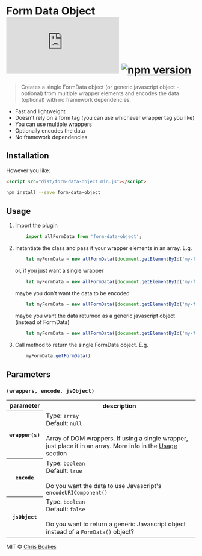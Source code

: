 # Form Data Object [![badge-size]](#no-link) [![npm version][badge-version]][link-npm]

[badge-size]: http://img.badgesize.io/chrisboakes/form-data-object/master/dist/form-data-object.min.js
[badge-version]: https://img.shields.io/npm/v/form-data-object.svg
[link-npm]: https://www.npmjs.com/package/form-data-object

> Creates a single FormData object (or generic javascript object - optional) from multiple wrapper elements and encodes the data (optional) with no framework dependencies.

- Fast and lightweight
- Doesn't rely on a form tag (you can use whichever wrapper tag you like)
- You can use multiple wrappers
- Optionally encodes the data
- No framework dependencies

## Installation
However you like:
```html
<script src="dist/form-data-object.min.js"></script>
```

```sh
npm install --save form-data-object
```

## Usage
1. Import the plugin
    ```js
        import allFormData from 'form-data-object';
    ```

2. Instantiate the class and pass it your wrapper elements in an array. E.g.
    ```js
        let myFormData = new allFormData([document.getElementById('my-form'), document.getElementById('my-other-div')]);
    ```
    or, if you just want a single wrapper
    ```js
        let myFormData = new allFormData([document.getElementById('my-form')]);
    ```
    maybe you don't want the data to be encoded
    ```js
        let myFormData = new allFormData([document.getElementById('my-form')], false);
    ```
    maybe you want the data returned as a generic javascript object (instead of FormData)
    ```js
        let myFormData = new allFormData([document.getElementById('my-form')], true, true);
    ```

3. Call method to return the single FormData object. E.g.
    ```js
        myFormData.getFormData()
    ```

## Parameters
### `(wrappers, encode, jsObject)`

<table>
    <tr>
        <th>parameter</th>
        <th>description</th>
    </tr>
    <tr>
        <th><code>wrapper(s)</code></th>
        <td>
            Type: <code>array</code><br>
            Default: <code>null</code><br><br>
            Array of DOM wrappers. If using a single wrapper, just place it in an array. More info in the <a href="#usage">Usage</a> section
        </td>
    </tr>
    <tr>
        <th><code>encode</code></th>
        <td>
            Type: <code>boolean</code><br>
            Default: <code>true</code><br><br>
            Do you want the data to use Javascript's <code>encodeURIComponent()</code>       
        </td>
    </tr>
    <tr>
        <th><code>jsObject</code></th>
        <td>
            Type: <code>boolean</code><br>
            Default: <code>false</code><br><br>
            Do you want to return a generic Javascript object instead of a <code>FormData()</code> object?
        </td>
    </tr>
</table>

MIT © [Chris Boakes](https://twitter.com/cboakes)
